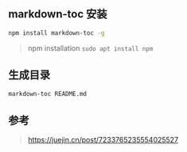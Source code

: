 ## markdown-toc 安装
```bash
npm install markdown-toc -g
```
> npm installation `sudo apt install npm`

## 生成目录 
```bash
markdown-toc README.md
```

## 参考
> https://juejin.cn/post/7233765235554025527
